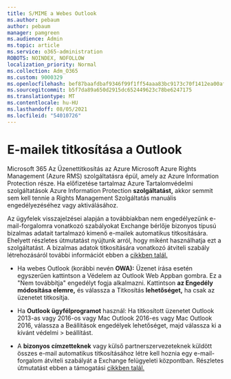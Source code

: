 ```yaml
---
title: S/MIME a Webes Outlook
ms.author: pebaum
author: pebaum
manager: pamgreen
ms.audience: Admin
ms.topic: article
ms.service: o365-administration
ROBOTS: NOINDEX, NOFOLLOW
localization_priority: Normal
ms.collection: Adm_O365
ms.custom: 9000329
ms.openlocfilehash: bef87baafdbaf9346f99f1ff54aaa83bc9173c70f1412ea00afb717c15a8014c
ms.sourcegitcommit: b5f7da89a650d2915dc652449623c78be6247175
ms.translationtype: MT
ms.contentlocale: hu-HU
ms.lasthandoff: 08/05/2021
ms.locfileid: "54010726"
---
```

# <a name="encrypt-email-messages-in-outlook"></a>E-mailek titkosítása a Outlook

Microsoft 365 Az Üzenettitkosítás az Azure Microsoft Azure Rights Management (Azure RMS) szolgáltatásra épül, amely az Azure Information Protection része. Ha előfizetése tartalmaz Azure Tartalomvédelmi szolgáltatások Azure Information Protection **szolgáltatást,** akkor semmit sem kell tennie a Rights Management Szolgáltatás manuális engedélyezéséhez vagy aktiválásához.

Az ügyfelek visszajelzései alapján a továbbiakban nem engedélyezünk e-mail-forgalomra vonatkozó szabályokat Exchange bérlője bizonyos típusú bizalmas adatait tartalmazó kimenő e-mailek automatikus titkosítására. Ehelyett részletes útmutatást nyújtunk arról, hogy miként használhatja ezt a szolgáltatást. A bizalmas adatok titkosítására vonatkozó átviteli szabály létrehozásáról további információt ebben a [cikkben talál.](https://aka.ms/OmeEtr)

- Ha webes Outlook (korábbi nevén **OWA):** Üzenet írása esetén egyszerűen  kattintson a Védelem az Outlook Web Appban gombra. Ez a "Nem továbbítja" engedélyt fogja alkalmazni. Kattintson **az Engedély módosítása elemre,** és válassza a Titkosítás **lehetőséget,** ha csak az üzenetet titkosítja.

- Ha **Outlook ügyfélprogramot** használ: Ha titkosított üzenetet Outlook 2013-as vagy 2016-os vagy Mac Outlook 2016-es vagy Mac Outlook 2016, válassza a Beállítások engedélyek lehetőséget, majd válassza ki a kívánt védelmi  >  beállítást.

- A **bizonyos címzetteknek** vagy külső partnerszervezeteknek küldött összes e-mail automatikus titkosításához létre kell hoznia egy e-mail-forgalom átviteli szabályát a Exchange felügyeleti központban. Részletes útmutatást ebben a támogatási [cikkben talál.](https://docs.microsoft.com/microsoft-365/compliance/define-mail-flow-rules-to-encrypt-email#create-mail-flow-rules-to-encrypt-email-messages-with-the-new-ome-capabilities)

